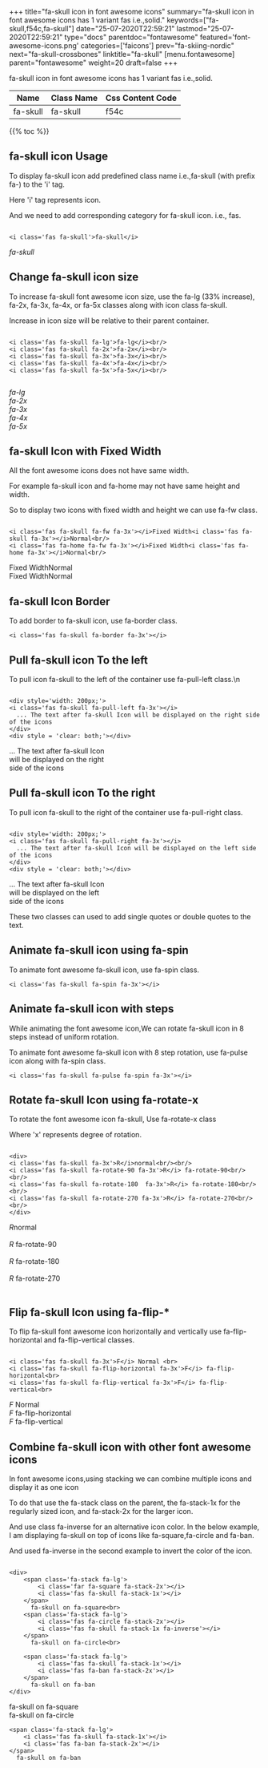 +++
title="fa-skull icon in font awesome icons"
summary="fa-skull icon in font awesome icons has 1 variant fas i.e.,solid."
keywords=["fa-skull,f54c,fa-skull"]
date="25-07-2020T22:59:21"
lastmod="25-07-2020T22:59:21"
type="docs"
parentdoc="fontawesome"
featured='font-awesome-icons.png'
categories=['faicons']
prev="fa-skiing-nordic"
next="fa-skull-crossbones"
linktitle="fa-skull"
[menu.fontawesome]
parent="fontawesome"
weight=20
draft=false
+++


fa-skull icon in font awesome icons has 1 variant fas i.e.,solid.

<div class='table-responsive'><table class='table'><thead><tr><th>Name</th><th>Class Name</th><th>Css Content Code</th></tr></thead><tbody><tr><td>fa-skull</td><td>fa-skull</td><td>f54c</td></tr></tbody></table></div>


{{% toc %}}


## fa-skull icon Usage

To display fa-skull icon add predefined class name i.e.,fa-skull (with prefix fa-) to the 'i' tag.

Here 'i' tag represents icon.

And we need to add corresponding category for fa-skull icon. i.e., fas.


```

<i class='fas fa-skull'>fa-skull</i>
```

<i class='fas fa-skull'>fa-skull</i>




## Change fa-skull icon size
To increase fa-skull font awesome icon size, use the fa-lg (33% increase), fa-2x, fa-3x, fa-4x, or fa-5x classes along with icon class fa-skull.

Increase in icon size will be relative to their parent container. 

```

<i class='fas fa-skull fa-lg'>fa-lg</i><br/>
<i class='fas fa-skull fa-2x'>fa-2x</i><br/>
<i class='fas fa-skull fa-3x'>fa-3x</i><br/>
<i class='fas fa-skull fa-4x'>fa-4x</i><br/>
<i class='fas fa-skull fa-5x'>fa-5x</i><br/>
            
```

<i class='fas fa-skull fa-lg'>fa-lg</i><br/>
<i class='fas fa-skull fa-2x'>fa-2x</i><br/>
<i class='fas fa-skull fa-3x'>fa-3x</i><br/>
<i class='fas fa-skull fa-4x'>fa-4x</i><br/>
<i class='fas fa-skull fa-5x'>fa-5x</i><br/>
            



## fa-skull Icon with Fixed Width 

All the font awesome icons does not have same width.

For example fa-skull icon and fa-home may not have same height and width.

So to display two icons with fixed width and height we can use fa-fw class.


```

<i class='fas fa-skull fa-fw fa-3x'></i>Fixed Width<i class='fas fa-skull fa-3x'></i>Normal<br/>
<i class='fas fa-home fa-fw fa-3x'></i>Fixed Width<i class='fas fa-home fa-3x'></i>Normal<br/>
```

<i class='fas fa-skull fa-fw fa-3x'></i>Fixed Width<i class='fas fa-skull fa-3x'></i>Normal<br/>
<i class='fas fa-home fa-fw fa-3x'></i>Fixed Width<i class='fas fa-home fa-3x'></i>Normal<br/>



## fa-skull Icon Border 

To add border to fa-skull icon, use fa-border class.


```
<i class='fas fa-skull fa-border fa-3x'></i>

```
<i class='fas fa-skull fa-border fa-3x'></i>





## Pull fa-skull icon To the left

To pull icon fa-skull to the left of the container use fa-pull-left class.\n

```

<div style='width: 200px;'>
<i class='fas fa-skull fa-pull-left fa-3x'></i>
  ... The text after fa-skull Icon will be displayed on the right side of the icons
</div>
<div style = 'clear: both;'></div>
```

<div style='width: 200px;'>
<i class='fas fa-skull fa-pull-left fa-3x'></i>
  ... The text after fa-skull Icon will be displayed on the right side of the icons
</div>
<div style = 'clear: both;'></div>




## Pull fa-skull icon To the right
To pull icon fa-skull to the right of the container use fa-pull-right class.

```

<div style='width: 200px;'>
<i class='fas fa-skull fa-pull-right fa-3x'></i>
  ... The text after fa-skull Icon will be displayed on the left side of the icons
</div>
<div style = 'clear: both;'></div>
```

<div style='width: 200px;'>
<i class='fas fa-skull fa-pull-right fa-3x'></i>
  ... The text after fa-skull Icon will be displayed on the left side of the icons
</div>
<div style = 'clear: both;'></div>

These two classes can used to add single quotes or double quotes to the text.


## Animate fa-skull icon using fa-spin
To animate font awesome fa-skull icon, use fa-spin class.

```
<i class='fas fa-skull fa-spin fa-3x'></i>
```
<i class='fas fa-skull fa-spin fa-3x'></i>




## Animate fa-skull icon with steps
While animating the font awesome icon,We can rotate fa-skull icon in 8 steps instead of uniform rotation.

To animate font awesome fa-skull icon with 8 step rotation, use fa-pulse icon along with fa-spin class.


```
<i class='fas fa-skull fa-pulse fa-spin fa-3x'></i>

```
<i class='fas fa-skull fa-pulse fa-spin fa-3x'></i>





## Rotate fa-skull Icon using fa-rotate-x
To rotate the font awesome icon fa-skull, Use fa-rotate-x class

Where 'x' represents degree of rotation.


```

<div>
<i class='fas fa-skull fa-3x'>R</i>normal<br/><br/>
<i class='fas fa-skull fa-rotate-90 fa-3x'>R</i> fa-rotate-90<br/><br/> 
<i class='fas fa-skull fa-rotate-180  fa-3x'>R</i> fa-rotate-180<br/><br/> 
<i class='fas fa-skull fa-rotate-270 fa-3x'>R</i> fa-rotate-270<br/><br/>
</div>
```

<div>
<i class='fas fa-skull fa-3x'>R</i>normal<br/><br/>
<i class='fas fa-skull fa-rotate-90 fa-3x'>R</i> fa-rotate-90<br/><br/> 
<i class='fas fa-skull fa-rotate-180  fa-3x'>R</i> fa-rotate-180<br/><br/> 
<i class='fas fa-skull fa-rotate-270 fa-3x'>R</i> fa-rotate-270<br/><br/>
</div>




## Flip fa-skull Icon using fa-flip-*
To flip fa-skull font awesome icon horizontally and vertically use fa-flip-horizontal and fa-flip-vertical classes. 

```

<i class='fas fa-skull fa-3x'>F</i> Normal <br>
<i class='fas fa-skull fa-flip-horizontal fa-3x'>F</i> fa-flip-horizontal<br>
<i class='fas fa-skull fa-flip-vertical fa-3x'>F</i> fa-flip-vertical<br>
```

<i class='fas fa-skull fa-3x'>F</i> Normal <br>
<i class='fas fa-skull fa-flip-horizontal fa-3x'>F</i> fa-flip-horizontal<br>
<i class='fas fa-skull fa-flip-vertical fa-3x'>F</i> fa-flip-vertical<br>




## Combine fa-skull icon with other font awesome icons
In font awesome icons,using stacking we can combine multiple icons and display it as one icon 

To do that use the fa-stack class on the parent, the fa-stack-1x for the regularly sized icon, and fa-stack-2x for the larger icon.

And use class fa-inverse for an alternative icon color. 
In the below example, I am displaying fa-skull on top of icons like fa-square,fa-circle and fa-ban.

And used fa-inverse in the second example to invert the color of the icon.

```

<div>
    <span class='fa-stack fa-lg'>
        <i class='far fa-square fa-stack-2x'></i>
        <i class='fas fa-skull fa-stack-1x'></i>
    </span>
      fa-skull on fa-square<br>
    <span class='fa-stack fa-lg'>
        <i class='fas fa-circle fa-stack-2x'></i>
        <i class='fas fa-skull fa-stack-1x fa-inverse'></i>
    </span>
      fa-skull on fa-circle<br>

    <span class='fa-stack fa-lg'>
        <i class='fas fa-skull fa-stack-1x'></i>
        <i class='fas fa-ban fa-stack-2x'></i>
    </span>
      fa-skull on fa-ban
</div>
```

<div>
    <span class='fa-stack fa-lg'>
        <i class='far fa-square fa-stack-2x'></i>
        <i class='fas fa-skull fa-stack-1x'></i>
    </span>
      fa-skull on fa-square<br>
    <span class='fa-stack fa-lg'>
        <i class='fas fa-circle fa-stack-2x'></i>
        <i class='fas fa-skull fa-stack-1x fa-inverse'></i>
    </span>
      fa-skull on fa-circle<br>

    <span class='fa-stack fa-lg'>
        <i class='fas fa-skull fa-stack-1x'></i>
        <i class='fas fa-ban fa-stack-2x'></i>
    </span>
      fa-skull on fa-ban
</div>






